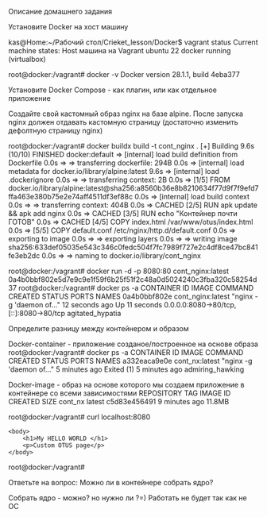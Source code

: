 Описание домашнего задания

Установите Docker на хост машину

kas@Home:~/Рабочий стол/Crieket_lesson/Docker$ vagrant status
Current machine states:
Host машина на Vagrant ubuntu 22
docker                    running (virtualbox)

root@docker:/vagrant# docker -v
Docker version 28.1.1, build 4eba377

Установите Docker Compose - как плагин, или как отдельное приложение

Создайте свой кастомный образ nginx на базе alpine. После запуска nginx должен отдавать кастомную страницу (достаточно изменить дефолтную страницу nginx)

root@docker:/vagrant# docker buildx build -t cont_nginx .
[+] Building 9.6s (10/10) FINISHED                                                                                                   docker:default
 => [internal] load build definition from Dockerfile                                                                                           0.0s
 => => transferring dockerfile: 294B                                                                                                           0.0s
 => [internal] load metadata for docker.io/library/alpine:latest                                                                               9.6s
 => [internal] load .dockerignore                                                                                                              0.0s
 => => transferring context: 2B                                                                                                                0.0s
 => [1/5] FROM docker.io/library/alpine:latest@sha256:a8560b36e8b8210634f77d9f7f9efd7ffa463e380b75e2e74aff4511df3ef88c                         0.0s
 => [internal] load build context                                                                                                              0.0s
 => => transferring context: 404B                                                                                                              0.0s
 => CACHED [2/5] RUN apk update && apk add nginx                                                                                               0.0s
 => CACHED [3/5] RUN echo "Контейнер почти ГОТОВ"                                                                                              0.0s
 => CACHED [4/5] COPY index.html /var/www/otus/index.html                                                                                      0.0s
 => [5/5] COPY default.conf /etc/nginx/http.d/default.conf                                                                                     0.0s
 => exporting to image                                                                                                                         0.0s
 => => exporting layers                                                                                                                        0.0s
 => => writing image sha256:633def05035e543c346c0fedc504f7fc7989f727e2c4df8ce47bc841fe3eb2dc                                                   0.0s
 => => naming to docker.io/library/cont_nginx      

root@docker:/vagrant# docker run -d -p 8080:80 cont_nginx:latest 
0a4b0bbf802e5d7e9c9e1f59f6b25f51f2c48a0d5024240c3fba320c58254d37
root@docker:/vagrant# docker ps -a
CONTAINER ID   IMAGE               COMMAND                  CREATED          STATUS          PORTS                                     NAMES
0a4b0bbf802e   cont_nginx:latest   "nginx -g 'daemon of…"   12 seconds ago   Up 11 seconds   0.0.0.0:8080->80/tcp, [::]:8080->80/tcp   agitated_hypatia


Определите разницу между контейнером и образом

Docker-container - приложение созданое/построенное на основе образа
root@docker:/vagrant# docker ps -a
CONTAINER ID   IMAGE            COMMAND                  CREATED         STATUS                     PORTS     NAMES
a332eaca9e0e   cont_nx:latest   "nginx -g 'daemon of…"   5 minutes ago   Exited (1) 5 minutes ago             admiring_hawking

Docker-image - образ на основе которого мы создаем приложение в контейнере со всеми зависимостями
REPOSITORY   TAG       IMAGE ID       CREATED         SIZE
cont_nx      latest    c5d83e456491   9 minutes ago   11.8MB


root@docker:/vagrant# curl localhost:8080
<!DOCTYPE html>
<html>
    <head>
        <title>MY DOCKER!!</title>
    </head>

    <body>
        <h1>My HELLO WORLD </h1>
        <p>Custom OTUS page</p>
    </body>

</html>
root@docker:/vagrant# 


Ответьте на вопрос: Можно ли в контейнере собрать ядро?

Собрать ядро - можно? но нужно ли ?=) 
Работать не будет так как не ОС


